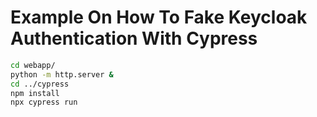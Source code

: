 # Example On How To Fake Keycloak Authentication With Cypress

```bash
cd webapp/
python -m http.server &
cd ../cypress
npm install
npx cypress run
```

